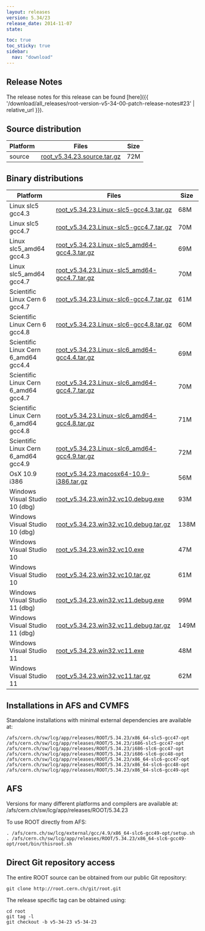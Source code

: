 ```yaml
---
layout: releases
version: 5.34/23
release_date: 2014-11-07
state:

toc: true
toc_sticky: true
sidebar:
  nav: "download"
---
```



## Release Notes

The release notes for this release can be found [here]({{ '/download/all_releases/root-version-v5-34-00-patch-release-notes#23' | relative_url }}).

## Source distribution

| Platform       | Files | Size |
|-----------|-------|-----|
| source | [root_v5.34.23.source.tar.gz](https://root.cern.ch/download/root_v5.34.23.source.tar.gz) |  72M |


## Binary distributions

| Platform       | Files | Size |
|-----------|-------|-----|
| Linux slc5 gcc4.3 | [root_v5.34.23.Linux-slc5-gcc4.3.tar.gz](https://root.cern.ch/download/root_v5.34.23.Linux-slc5-gcc4.3.tar.gz) |  68M |
| Linux slc5 gcc4.7 | [root_v5.34.23.Linux-slc5-gcc4.7.tar.gz](https://root.cern.ch/download/root_v5.34.23.Linux-slc5-gcc4.7.tar.gz) |  70M |
| Linux slc5_amd64 gcc4.3 | [root_v5.34.23.Linux-slc5_amd64-gcc4.3.tar.gz](https://root.cern.ch/download/root_v5.34.23.Linux-slc5_amd64-gcc4.3.tar.gz) |  69M |
| Linux slc5_amd64 gcc4.7 | [root_v5.34.23.Linux-slc5_amd64-gcc4.7.tar.gz](https://root.cern.ch/download/root_v5.34.23.Linux-slc5_amd64-gcc4.7.tar.gz) |  70M |
| Scientific Linux Cern 6 gcc4.7 | [root_v5.34.23.Linux-slc6-gcc4.7.tar.gz](https://root.cern.ch/download/root_v5.34.23.Linux-slc6-gcc4.7.tar.gz) |  61M |
| Scientific Linux Cern 6 gcc4.8 | [root_v5.34.23.Linux-slc6-gcc4.8.tar.gz](https://root.cern.ch/download/root_v5.34.23.Linux-slc6-gcc4.8.tar.gz) |  60M |
| Scientific Linux Cern 6_amd64 gcc4.4 | [root_v5.34.23.Linux-slc6_amd64-gcc4.4.tar.gz](https://root.cern.ch/download/root_v5.34.23.Linux-slc6_amd64-gcc4.4.tar.gz) |  69M |
| Scientific Linux Cern 6_amd64 gcc4.7 | [root_v5.34.23.Linux-slc6_amd64-gcc4.7.tar.gz](https://root.cern.ch/download/root_v5.34.23.Linux-slc6_amd64-gcc4.7.tar.gz) |  70M |
| Scientific Linux Cern 6_amd64 gcc4.8 | [root_v5.34.23.Linux-slc6_amd64-gcc4.8.tar.gz](https://root.cern.ch/download/root_v5.34.23.Linux-slc6_amd64-gcc4.8.tar.gz) |  71M |
| Scientific Linux Cern 6_amd64 gcc4.9 | [root_v5.34.23.Linux-slc6_amd64-gcc4.9.tar.gz](https://root.cern.ch/download/root_v5.34.23.Linux-slc6_amd64-gcc4.9.tar.gz) |  72M |
| OsX 10.9 i386 | [root_v5.34.23.macosx64-10.9-i386.tar.gz](https://root.cern.ch/download/root_v5.34.23.macosx64-10.9-i386.tar.gz) |  56M |
| Windows Visual Studio 10 (dbg) | [root_v5.34.23.win32.vc10.debug.exe](https://root.cern.ch/download/root_v5.34.23.win32.vc10.debug.exe) |  93M |
| Windows Visual Studio 10 (dbg) | [root_v5.34.23.win32.vc10.debug.tar.gz](https://root.cern.ch/download/root_v5.34.23.win32.vc10.debug.tar.gz) | 138M |
| Windows Visual Studio 10 | [root_v5.34.23.win32.vc10.exe](https://root.cern.ch/download/root_v5.34.23.win32.vc10.exe) |  47M |
| Windows Visual Studio 10 | [root_v5.34.23.win32.vc10.tar.gz](https://root.cern.ch/download/root_v5.34.23.win32.vc10.tar.gz) |  61M |
| Windows Visual Studio 11 (dbg) | [root_v5.34.23.win32.vc11.debug.exe](https://root.cern.ch/download/root_v5.34.23.win32.vc11.debug.exe) |  99M |
| Windows Visual Studio 11 (dbg) | [root_v5.34.23.win32.vc11.debug.tar.gz](https://root.cern.ch/download/root_v5.34.23.win32.vc11.debug.tar.gz) | 149M |
| Windows Visual Studio 11 | [root_v5.34.23.win32.vc11.exe](https://root.cern.ch/download/root_v5.34.23.win32.vc11.exe) |  48M |
| Windows Visual Studio 11 | [root_v5.34.23.win32.vc11.tar.gz](https://root.cern.ch/download/root_v5.34.23.win32.vc11.tar.gz) |  62M |



## Installations in AFS and CVMFS
Standalone installations with minimal external dependencies are available at:
~~~
/afs/cern.ch/sw/lcg/app/releases/ROOT/5.34.23/x86_64-slc5-gcc47-opt
/afs/cern.ch/sw/lcg/app/releases/ROOT/5.34.23/i686-slc5-gcc47-opt
/afs/cern.ch/sw/lcg/app/releases/ROOT/5.34.23/i686-slc6-gcc47-opt
/afs/cern.ch/sw/lcg/app/releases/ROOT/5.34.23/i686-slc6-gcc48-opt
/afs/cern.ch/sw/lcg/app/releases/ROOT/5.34.23/x86_64-slc6-gcc47-opt
/afs/cern.ch/sw/lcg/app/releases/ROOT/5.34.23/x86_64-slc6-gcc48-opt
/afs/cern.ch/sw/lcg/app/releases/ROOT/5.34.23/x86_64-slc6-gcc49-opt
~~~

## AFS
Versions for many different platforms and compilers are available at:
/afs/cern.ch/sw/lcg/app/releases/ROOT/5.34.23

To use ROOT directly from AFS:
~~~
. /afs/cern.ch/sw/lcg/external/gcc/4.9/x86_64-slc6-gcc49-opt/setup.sh
. /afs/cern.ch/sw/lcg/app/releases/ROOT/5.34.23/x86_64-slc6-gcc49-opt/root/bin/thisroot.sh
~~~

## Direct Git repository access
The entire ROOT source can be obtained from our public Git repository:

~~~
git clone http://root.cern.ch/git/root.git
~~~
The release specific tag can be obtained using:
~~~
cd root
git tag -l
git checkout -b v5-34-23 v5-34-23
~~~

